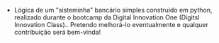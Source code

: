 - Lógica de um "sisteminha" bancário simples construído em python, realizado durante o bootcamp da Digital Innovation One (Digitsl Innovation Class).. Pretendo melhorá-lo eventualmente e qualquer contribuição será bem-vinda!
